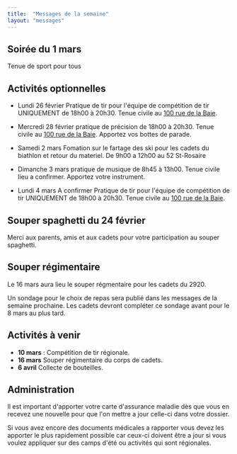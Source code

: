 ```yaml
---
title:  "Messages de la semaine"
layout: "messages"
---
```


## Soirée du 1 mars

Tenue de sport pour tous

## Activités optionnelles

-  Lundi 26 février  Pratique de tir pour l'équipe de compétition de tir UNIQUEMENT de 18h00 à 20h30. Tenue civile au [100 rue de la Baie](/information/comment-nous-rejoindre/).

-  Mercredi 28 février pratique de précision de 18h00 à 20h30. Tenue civile au [100 rue de la Baie](/information/comment-nous-rejoindre/). Apportez vos bottes de parade.

 - Samedi 2 mars Fomation sur le fartage des ski pour les cadets du biathlon et retour du materiel. De 9h00 a 12h00 au 52 St-Rosaire
     
 - Dimanche 3 mars pratique de musique de 8h45 à 13h00. Tenue civile lieu a confirmer. Apportez votre instrument.

 - Lundi 4 mars  A confirmer Pratique de tir pour l'équipe de compétition de tir UNIQUEMENT de 18h00 à 20h30. Tenue civile au [100 rue de la Baie](/information/comment-nous-rejoindre/).

## Souper spaghetti du 24 février
 
Merci aux parents, amis et aux cadets pour votre participation au souper spaghetti.

## Souper régimentaire 

Le 16 mars aura lieu le souper régmentaire pour les cadets du 2920.

Un sondage pour le choix de repas sera publié dans les messages de la semaine prochaine. Les cadets devront compléter ce sondage avant pour le 8 mars au plus tard.
  
## Activités à venir

- **10 mars** : Compétition de tir régionale.
- **16 mars** Souper régimentaire du corps de cadets.
- **6 avril** Collecte de bouteilles.

## Administration

Il est important d'apporter votre carte d'assurance maladie dès que vous en recevez une nouvelle pour que l'on mettre a jour celle-ci dans votre dossier.

Si vous avez encore des documents médicales a rapporter vous devez les apporter le plus rapidement possible car ceux-ci doivent être a jour si vous voulez appliquer sur des camps d'été ou activités qui sont régionales.
  
